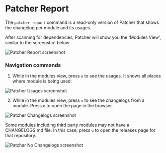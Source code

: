 # Patcher Report

The `patcher report` command is a read-only version of Patcher that shows the changelog per module and its usages.

After scanning for dependencies, Patcher will show you the 'Modules View', similar to the screenshot below.

![Patcher Report screenshot](/img/guides/stay-up-to-date/patcher/patcher-report-overview-futd.png)

### Navigation commands

1. While in the modules view, press `u` to see the usages. It shows all places where module is being used:

![Patcher Usages screenshot](/img/guides/stay-up-to-date/patcher/patcher-report-usages.png)

2. While in the modules view, press `v` to see the changelogs from a module. Press `o` to open the page in the browser.

![Patcher Changelogs screenshot](/img/guides/stay-up-to-date/patcher/patcher-report-changelog.png)

Some modules including third party modules may not have a CHANGELOGS.md file. In this case, press `o` to open the releases page for that repository.

![Patcher No Changelogs screenshot](/img/guides/stay-up-to-date/patcher/patcher-report-no-changelog.png)




<!-- ##DOCS-SOURCER-START
{
  "sourcePlugin": "local-copier",
  "hash": "d9e52c9bd48578c91966f68267dc560d"
}
##DOCS-SOURCER-END -->
